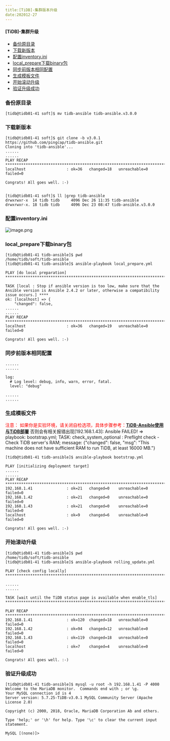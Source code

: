 ```yaml
---
title:[TiDB]-集群版本升级
date:202012-27
---
```




#### [TiDB]-集群升级

- [备份原目录](备份原目录)
- [下载新版本](下载新版本)
- [配置inventory.ini](配置inventory.ini)
- [local_prepare下载binary包](local_prepare下载binary包)
- [同步前版本相同配置](同步前版本相同配置)
- [生成模板文件](生成模板文件)
- [开始滚动升级](开始滚动升级)
- [验证升级成功](验证升级成功)





### 备份原目录

```
[tidb@tidb01-41 soft]$ mv tidb-ansible tidb-ansible.v3.0.0
```



### 下载新版本

```
[tidb@tidb01-41 soft]$ git clone -b v3.0.1 https://github.com/pingcap/tidb-ansible.git
Cloning into 'tidb-ansible'...
......
......
PLAY RECAP **************************************************************************************************************************************************
localhost                  : ok=36   changed=18   unreachable=0    failed=0   

Congrats! All goes well. :-)


[tidb@tidb01-41 soft]$ ll |grep tidb-ansible
drwxrwxr-x  14 tidb tidb     4096 Dec 26 11:35 tidb-ansible
drwxrwxr-x. 18 tidb tidb     4096 Dec 23 08:47 tidb-ansible.v3.0.0
```



### 配置inventory.ini

![image.png](http://cdn.lifemini.cn/dbblog/20201226/22246cd1f0044609abeeb084301785b4.png)



### local_prepare下载binary包

```
[tidb@tidb01-41 tidb-ansible]$ pwd
/home/tidb/soft/tidb-ansible
[tidb@tidb01-41 tidb-ansible]$ ansible-playbook local_prepare.yml

PLAY [do local preparation] *********************************************************************************************************************************

TASK [local : Stop if ansible version is too low, make sure that the Ansible version is Ansible 2.4.2 or later, otherwise a compatibility issue occurs.] ****
ok: [localhost] => {
    "changed": false, 
......
......
PLAY RECAP **************************************************************************************************************************************************
localhost                  : ok=36   changed=19   unreachable=0    failed=0   

Congrats! All goes well. :-)
```



### 同步前版本相同配置

```
......
......

log:
  # Log level: debug, info, warn, error, fatal.
  level: "debug"

......
......
```



### 生成模板文件

<span style=color:red>注意： 如果你是实验环境，请关闭自检选项，具体步骤参考：[**TiDB-Ansible使用与TiDB部署**](http://www.jannest.com/article/175)</span>
否则会有相关报错出现[192.168.1.43]: Ansible FAILED! => playbook: bootstrap.yml; TASK: check_system_optional : Preflight check - Check TiDB server's RAM; message: {"changed": false, "msg": "This machine does not have sufficient RAM to run TiDB, at least 16000 MB."}

```
[tidb@tidb01-41 tidb-ansible]$ ansible-playbook bootstrap.yml 

PLAY [initializing deployment target] 
......
......
PLAY RECAP **************************************************************************************************************************************************
192.168.1.41               : ok=21   changed=0    unreachable=0    failed=0   
192.168.1.42               : ok=21   changed=0    unreachable=0    failed=0   
192.168.1.43               : ok=21   changed=0    unreachable=0    failed=0   
localhost                  : ok=9    changed=6    unreachable=0    failed=0   

Congrats! All goes well. :-)
```



### 开始滚动升级

```
[tidb@tidb01-41 tidb-ansible]$ pwd
/home/tidb/soft/tidb-ansible
[tidb@tidb01-41 tidb-ansible]$ ansible-playbook rolling_update.yml 

PLAY [check config locally] *********************************************************************************************************************************

......
......

TASK [wait until the TiDB status page is available when enable_tls] *****************************************************************************************

PLAY RECAP **************************************************************************************************************************************************
192.168.1.41               : ok=120  changed=18   unreachable=0    failed=0   
192.168.1.42               : ok=94   changed=12   unreachable=0    failed=0   
192.168.1.43               : ok=119  changed=18   unreachable=0    failed=0   
localhost                  : ok=7    changed=4    unreachable=0    failed=0   

Congrats! All goes well. :-)
```



### 验证升级成功

```
[tidb@tidb01-41 tidb-ansible]$ mysql -u root -h 192.168.1.41 -P 4000
Welcome to the MariaDB monitor.  Commands end with ; or \g.
Your MySQL connection id is 4
Server version: 5.7.25-TiDB-v3.0.1 MySQL Community Server (Apache License 2.0)

Copyright (c) 2000, 2018, Oracle, MariaDB Corporation Ab and others.

Type 'help;' or '\h' for help. Type '\c' to clear the current input statement.

MySQL [(none)]>
```